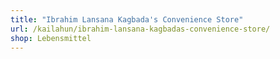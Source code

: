 ```yaml
---
title: "Ibrahim Lansana Kagbada's Convenience Store"
url: /kailahun/ibrahim-lansana-kagbadas-convenience-store/
shop: Lebensmittel
---
```

